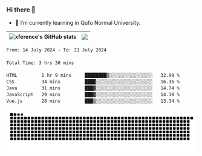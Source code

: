 ### Hi there 👋

<!--
**xference/xference** is a ✨ _special_ ✨ repository because its `README.md` (this file) appears on your GitHub profile.

Here are some ideas to get you started:

- 🔭 I’m currently working on ...

- 👯 I’m looking to collaborate on ...
- 🤔 I’m looking for help with ...
- 💬 Ask me about ...
- 📫 How to reach me: ...
- 😄 Pronouns: ...
- ⚡ Fun fact: ...
-->
- 🌱 I’m currently learning in Qufu Normal University.


| <img src="https://github-readme-stats.vercel.app/api?username=xference&show_icons=true&theme=ambient_gradient" alt="xference's GitHub stats" align="center"/> | <img src="https://github-readme-streak-stats.herokuapp.com/?user=xference"  style="zoom:100%;" align="center"/> |
| ------------------------------------------------------------ | ------------------------------------------------------------ |

<!--START_SECTION:waka-->

```txt
From: 14 July 2024 - To: 21 July 2024

Total Time: 3 hrs 30 mins

HTML         1 hr 9 mins     ████████▒░░░░░░░░░░░░░░░░   32.99 %
CSS          34 mins         ████░░░░░░░░░░░░░░░░░░░░░   16.36 %
Java         31 mins         ███▓░░░░░░░░░░░░░░░░░░░░░   14.74 %
JavaScript   29 mins         ███▓░░░░░░░░░░░░░░░░░░░░░   14.10 %
Vue.js       28 mins         ███▒░░░░░░░░░░░░░░░░░░░░░   13.34 %
```

<!--END_SECTION:waka-->

<picture>
  <source media="(prefers-color-scheme: dark)" srcset="https://raw.githubusercontent.com/xference/xference/output/github-contribution-grid-snake-dark.svg" />
  <source media="(prefers-color-scheme: light)" srcset="https://raw.githubusercontent.com/xference/xference/output/github-contribution-grid-snake.svg" />
  <img alt="github-snake" src="https://raw.githubusercontent.com/xference/xference/output/github-contribution-grid-snake.svg" />
</picture>
